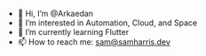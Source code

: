 - 👋 Hi, I’m @Arkaedan
- 👀 I’m interested in Automation, Cloud, and Space
- 🌱 I’m currently learning Flutter
- 📫 How to reach me: sam@samharris.dev
